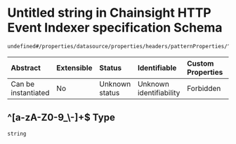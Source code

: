 # Untitled string in Chainsight HTTP Event Indexer specification Schema

```txt
undefined#/properties/datasource/properties/headers/patternProperties/^[a-zA-Z0-9_\-]+$
```



| Abstract            | Extensible | Status         | Identifiable            | Custom Properties | Additional Properties | Access Restrictions | Defined In                                                                                    |
| :------------------ | :--------- | :------------- | :---------------------- | :---------------- | :-------------------- | :------------------ | :-------------------------------------------------------------------------------------------- |
| Can be instantiated | No         | Unknown status | Unknown identifiability | Forbidden         | Allowed               | none                | [snapshot\_indexer\_http.json\*](../../out/snapshot_indexer_http.json "open original schema") |

## ^\[a-zA-Z0-9\_\\-]+$ Type

`string`
